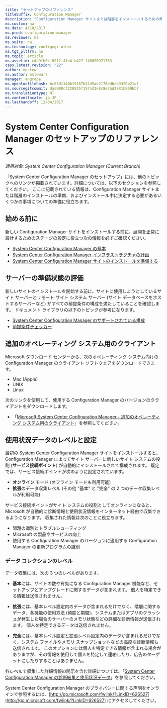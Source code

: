 ```yaml
---
title: "セットアップのリファレンス"
titleSuffix: Configuration Manager
description: "Configuration Manager サイトまたは階層をインストールするための準備をするには、このリファレンスを参照してください。"
ms.custom: na
ms.date: 4/18/2017
ms.prod: configuration-manager
ms.reviewer: na
ms.suite: na
ms.technology: configmgr-other
ms.tgt_pltfrm: na
ms.topic: article
ms.assetid: cdb9fb0c-0912-41e4-b427-f40620971763
caps.latest.revision: "22"
author: mestew
ms.author: mstewart
manager: angrobe
ms.openlocfilehash: bc85d1140b19167b31d5ae2176ddbcb9320b21e1
ms.sourcegitcommit: daa080cf220835f157a23e8c8e2bd2781b869bb7
ms.translationtype: HT
ms.contentlocale: ja-JP
ms.lasthandoff: 12/04/2017
---
```

# <a name="reference-for-system-center-configuration-manager-setup"></a>System Center Configuration Manager のセットアップのリファレンス

*適用対象: System Center Configuration Manager (Current Branch)*

「System Center Configuration Manager のセットアップ」には、他のトピックへのリンクが掲載されています。詳細については、以下のセクションを参照してください。 ここに記載されている情報は、Configuration Manager サイトまたは階層のインストールの準備、およびインストール中に決定する必要があるいくつかの事項についての準備に役立ちます。  


##  <a name="bkmk_start"></a> 始める前に  
新しい Configuration Manager サイトをインストールする前に、展開を正常に設計するためのステージの設定に役立つ次の情報を必ずご確認ください。  

-   [System Center Configuration Manager の基本](../../../../core/understand/fundamentals.md)  
-   [System Center Configuration Manager インフラストラクチャの計画](../../../plan-design/network/configure-firewalls-ports-domains.md)  
-   [System Center Configuration Manager サイトのインストールを準備する](prepare-to-install-sites.md)  

##  <a name="bkmk_assess"></a> サーバーの準備状態の評価  
新しいサイトのインストールを開始する前に、サイトに使用しようとしているサイト サーバーとリモート サイト システム サーバー (サイト データベースをホストするサーバーなど) がすべての前提条件の構成を満たしていることを確認します。 ドキュメント ライブラリの以下のトピックが参考になります。  

-   [System Center Configuration Manager のサポートされている構成](../../../../core/plan-design/configs/supported-configurations.md)  
-   [前提条件チェッカー](prerequisite-checker.md)  

##  <a name="bkmk_Addclients"></a> 追加のオペレーティング システム用のクライアント  
Microsoft ダウンロード センターから、次のオペレーティング システム向けの Configuration Manager のクライアント ソフトウェアをダウンロードできます。  

-   Mac (Apple)  
-   UNIX  
-   Linux  

次のリンクを使用して、使用する Configuration Manager のバージョンのクライアントをダウンロードします。  

-   「[Microsoft System Center Configuration Manager - 追加のオペレーティング システム用のクライアント](http://www.microsoft.com/download/details.aspx?id=47719)」を参照してください。  

##  <a name="bkmk_usage"></a> 使用状況データのレベルと設定  
最初の System Center Configuration Manager サイトをインストールすると、Configuration Manager によってサイト サーバーに新しいサイト システムの役割 (**サービス接続ポイント**) が自動的にインストールされて構成されます。 既定では、サービス接続ポイントが次のように設定されています。  

-   **オンライン** モード (オフライン モードも利用可能)  
-   **拡張**のデータ収集レベル (その他 "基本" と "完全" の 2 つのデータ収集レベルが利用可能)  

サービス接続ポイントがサイト システムの役割としてオンラインになると、Microsoft が自動的に診断情報と使用状況情報をインターネット経由で収集できるようになります。 収集された情報は次のことに役立ちます。  

-   問題の識別とトラブルシューティング  
-   Microsoft の製品やサービスの向上  
-   使用する Configuration Manager のバージョンに適用する Configuration Manager の更新プログラムの識別  

### <a name="levels-of-data-collection"></a>データ コレクションのレベル  
データ収集には、次の 3 つのレベルがあります。

-   **基本**には、サイトの数や有効になる Configuration Manager 機能など、セットアップとアップグレードに関するデータが含まれます。 個人を特定できる情報は送信されません。  

-   **拡張**には、基本レベル設定内のデータが含まれるだけでなく、階層に関するデータ、各機能の使用方法 (頻度と期間)、システムまたはアプリのクラッシュが発生した場合のサーバーのメモリ状態などの詳細な診断情報が送信されます。 個人を特定できるデータは送信されません。  

-   **完全**には、基本レベル設定と拡張レベル設定内のデータが含まれるだけでなく、システム ファイルやメモリ スナップショットなどの高度な診断情報も送信されます。 このオプションには個人を特定できる情報が含まれる場合がありますが、その情報を使用して個人を特定して連絡したり、広告のターゲットにしたりすることはありません。  

各レベルで収集した詳細情報の開示を含む詳細については、「[System Center Configuration Manager の診断結果と使用状況データ](../../../../core/plan-design/diagnostics/diagnostics-and-usage-data.md)」を参照してください。  

System Center Configuration Manager のプライバシーに関する声明をオンラインで参照するには、[http://go.microsoft.com/fwlink/?LinkID=626527](http://go.microsoft.com/fwlink/?LinkID=626527) にアクセスしてください。
